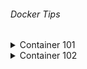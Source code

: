 ###### Docker Tips
<details>
  <summary>Container 101</summary>

> >>- **Docker CLI**<br/>
>>  - `docker` _Docker üzerinde kullanabileceğimiz tüm komutları listeler._<br/>
>>  - `docker info` _Docker hakkında genel bilgileri verir._<br/>
>>  - `docker container --help` _Docker container komutu ile birlikte kullanabileceğim komutları listeler._<br/>
>>  - `docker image --help` _Docker image komutu ile birlikte kullanabileceğim komutları listeler._<br/>
>>  - `docker image rm --help` _Docker image rm komutu ile birlikte kullanabileceğim komutları listeler._<br/>

> >>- **Container Temelleri**<br/>
>>  - `docker container run --name new_app1 mtopgul/app1` _Docker container oluştur ve çalıştır._<br/>
>>  - `docker run -p 8085:8085 --name web_app mtopgul/web-app1` _Docker container oluştur ve çalıştır._<br/>
>>  - `docker run -d -p 8085:8085 --name web_app mtopgul/web-app1` _Docker container oluştur ve arka planda çalıştır._<br/>
>>  - `docker run --rm mtopgul/web-app1` _Docker container oluştur, çalıştırır ve container durduğunda containeri siler._<br/>
>>  - `docker container ls -a` _Docker container oluştur ve çalıştır._<br/>
>>  - `docker logs <CONTAINER_ID, CONTAINER_NAME> -f` _Container loglarını gösterir._<br/>
>>  - `docker start <CONTAINER_ID, CONTAINER_NAME> -f` _Container'ı çalıştırır._<br/>
>>  - `docker stop <CONTAINER_ID, CONTAINER_NAME> -f` _Container'ı durdurur._<br/>
>>  - `docker container rm <CONTAINER_ID> <CONTAINER_ID> ... -f` _Containerları siler._<br/>
>>  - `docker rmi <CONTAINER_ID> <CONTAINER_ID> ... -f` _Containerları siler._<br/>
>>  - `docker container prune` _Çalışmayan tüm containerleri siler._<br/>
>>  - `docker image prune -a` _Tüm imageları siler._<br/>
>>  - `docker exec -it <CONTAINER_NAME, CONTAINER_ID> sh` _Continer içerisinde komut satırı açar._<br/>

> >>- **Docker Volume**<br/>
>>  - `docker volume ls` _Volumeleri listeler._<br/>
>>  - `docker volume rm <VOLUME_NAME>` _Volumeu siler._<br/>
>>  - `docker volume prune` _Kullanılmayan volumeleri siler._<br/>
>>  - `docker volume create <VOLUME_NAME>` _Volumeleri oluşturur._<br/>
>>  - `docker volume inspect <VOLUME_NAME>` _Volume detaylarını gösteririr._<br/>
>>  - `docker run -v <VOLUME_NAME>:/<NEW_FILE> -p 8085:8085 --name web_app mtopgul/web-app1` _Image oluşturur ve volume ile bağlar._<br/>
>>  - `docker run -v <VOLUME_NAME>:/<NEW_FILE>:ro -p 8085:8085 --name web_app mtopgul/web-app1` _Image oluşturur ve volume ile bağlar. Burda volume sadece READ ONLY'dir yazma işlemi yapılamaz._<br/>

> >>- **Bind Mounts**<br/>
>>  - `docker container run -d -p 80:80 -v C:\docker-staff\container101\website:/usr/share/nginx/html --name my_web nginx` _Bind Mounts._<br/>
>>     _<br/>Bilgisayarım üzerinde bulunan bir dizini doğrudan docker üzerinde gösterebiliyorum. 
        Docker doğrudan bu dosyayı okur. Bilgisayar üzerinde yapılan değişiklikler docker'ı da etkiler._
</details>

<details>
  <summary>Container 102</summary>

> >>- **Network**<br/>
>>  - `CTRL + PQ` _Container ile konsol bağlantısını keser ama containeri kapatmaz._<br/>
>>  - `dokcer network ls` _Networkleri listeler._<br/>
>>  - `dokcer network inspect <NETWORK_NAME>` _Network detaylarını gösterir._<br/>
>>  - `docker container run -d -p 8080:8080 --net host --name <CONTAINER_NAME> <IMAGE_NAME>` _Conteineri host networküne bağlar._<br/>
>>  - `docker network create <NETWORK_NAME> --driver bridge` _Yeni bir network oluşturur._<br/>
>>  - `docker network create <NETWORK_NAME> --driver=bridge --subnet=10.10.0.0/16 --ip-range=10.10.10.0/24 --gateway=10.10.10.10` _Özelleştirilmiş bağlantı ayarlı bir network oluşturur._<br/>
>>  - `docker network connect <NETWORK_NAME> <CONTAINER_ID>` _Containeri yeni bir networke bağlar._<br/>
>>  - `docker network disconnect <NETWORK_NAME> <CONTAINER_ID>` _Containeri networkten çıkarır._<br/>
>>  - `docker network rm <NETWORK_NAME>` _Networkü siler._<br/>

> >>- **Logging**<br/>
>>  - `docker logs <CONTAINER_ID>` _Container loglarını gösterir._<br/>
>>  - `docker logs <CONTAINER_ID> -f` _Container loglarını gösterir ve konsolu canlı olarak takip et._<br/>
>>  - `docker logs <CONTAINER_ID> --since 5m` _Container loglarını (Son 5 dk) gösterir._<br/>
>>  - `docker logs <CONTAINER_ID> --until 5m` _Container loglarını (Son 5 dk hariç) gösterir._<br/>
>>  - `docker logs <CONTAINER_ID> -t` _Container loglarını başında oluşturulduğu tarih ile birlikte gösterir._<br/>
>>  - `docker logs <CONTAINER_ID> --tail 2` _Son 2 satır container logunu gösterir._<br/>

> >>- **Stats and Top**<br/>
>>  - `docker top <CONTAINER_ID>` _Container PID, TIME, CMD gibi verilerini gösterir._<br/>
>>  - `docker stats` _Tüm containerın hafıza kullanım bilgilerini gösterir._<br/>
>>  - `docker stats <CONTAINER_ID>` _Containerların hafıza kullanım bilgilerini gösterir._<br/>

> >>- **CPU and Memory Limits**<br/>
>>  - `docker container run -d -p 8080:8080 --name w001 --memory=100m <IMAGE_NAME>` _Containera maximum memory limiti atar._<br/>
>>  - `docker container run -d -p 8080:8080 --name w001 --memory=100m --memory-swap=200m <IMAGE_NAME>` _Containera maximum 
      memory limiti ve swap alanı atar. Böylece eğer containerin memorysi dolsa bile çökmez, swap alanını kullanabilir._<br/>
>>  - `docker container run -d -p 8080:8080 --name w01 --cpus="1.5" <IMAGE_NAME>` _Bilgisayar içinde bulunan çekirdeklerden sadece 1.5 tanesini kullanabileceğini belirtir._<br/>
>>  - `docker container run -d -p 8080:8080 --name w01 --cpuset-cpus="0,3" <IMAGE_NAME>` _Bilgisayar içinde bulunan çekirdeklerden 0. ve 3. numaralı çekirdekleri kullanabileceğini belirtir._<br/>

> >>- **Environment Variables**<br/>
>>  - `Get-ChildItem Env:` _Windows'ta tüm ortam değişkenlerini gösterir._<br/>
>>  - `$Env:JAVA_HOME` _Windows'ta isme göre ortam değişkenlenini gösterir._<br/>
>>  - `$Env:test="JAVA DEV"` _Windows'ta yeni bir ortam değişkenlenini oluşturur._<br/>
>>  - `printenv` _Linux'ta tüm ortam değişkenlerini gösterir._<br/>
>>  - `echo $JAVA_HOME` _Linux'ta isme göre ortam değişkenlenini gösterir._<br/>
>>  - `export test="JAVA DEV"` _Linux'ta yeni bir ortam değişkenlenini oluşturur._<br/>
>>  - `docker container run --env USER=MUHAMMED <CONTAINER_ID>` _Containera yeni bir ortam değişkeni ekler._<br/>
>>  - `docker container run --env TEMP <CONTAINER_ID>` _Bulunduğu makina üzerinde ki ortam değişkenini containera ortam değişkeni olarak ekler._<br/>
>>  - `docker container run --env-file .\env-list.txt <CONTAINER_ID>` _Dosya içerisinde bulunan değerleri containera ortam değişkeni olarak ekler._<br/>
</details>